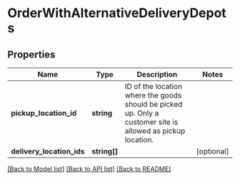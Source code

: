 # OrderWithAlternativeDeliveryDepots

## Properties
Name | Type | Description | Notes
------------ | ------------- | ------------- | -------------
**pickup_location_id** | **string** | ID of the location where the goods should be picked up. Only a customer site is allowed as pickup location. | 
**delivery_location_ids** | **string[]** |  | [optional] 

[[Back to Model list]](../../README.md#documentation-for-models) [[Back to API list]](../../README.md#documentation-for-api-endpoints) [[Back to README]](../../README.md)

